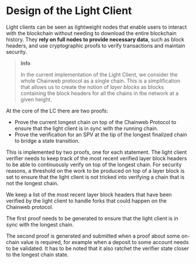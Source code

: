 # Design of the Light Client

Light clients can be seen as lightweight nodes that enable users to interact with the blockchain without needing to
download the entire blockchain history. They **rely on full nodes to provide necessary data**, such as block headers,
and use cryptographic proofs to verify transactions and maintain security.

> **Info**
>
> In the current implementation of the Light Client, we consider the whole Chainweb protocol
> as a single chain. This is a simplification that allows us to create the notion of
> _layer blocks_ as blocks containing the block headers for all the chains in the network
> at a given height.

At the core of the LC there are two proofs:

- Prove the current longest chain on top of the Chainweb Protocol to ensure that the light client is in sync with the
  running chain.
- Prove the verification for an SPV at the tip of the longest finalized chain to bridge a state transition.

This is implemented by two proofs, one for each statement. The light client verifier
needs to keep track of the most recent verified layer block headers to be able to
continuously verify on top of the longest chain. For security reasons, a threshold 
on the work to be produced on top of a layer block is set to ensure that the light client
is not tricked into verifying a chain that is not the longest chain.

We keep a list of the most recent layer block headers that have been verified by the light client
to handle forks that could happen on the Chainweb protocol.

The first proof needs to be generated to ensure that the light client is in sync with the longest chain.

The second proof is generated and submitted when a proof about some on-chain value is required, for example when a
deposit to some account needs to be validated. It has to be noted that it also ratchet the verifier 
state closer to the longest chain state.